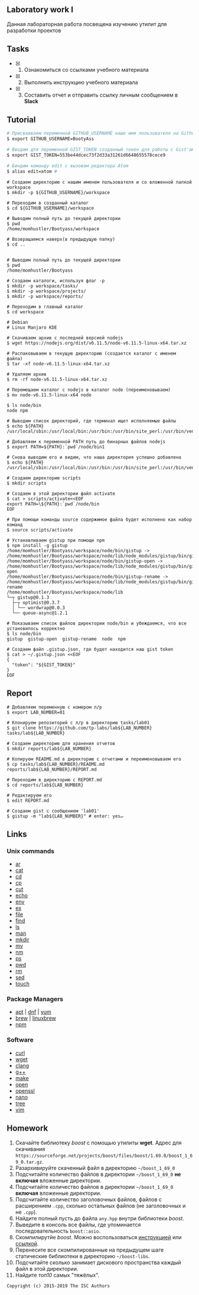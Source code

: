 ## Laboratory work I

Данная лабораторная работа посвещена изучению утилит для разработки проектов

## Tasks

- [x] 1. Ознакомиться со ссылками учебного материала
- [x] 2. Выполнить инструкцию учебного материала
- [x] 3. Составить отчет и отправить ссылку личным сообщением в **Slack**

## Tutorial

```bash
# Присваиваем переменной GITHUB_USERNAME наше имя пользователя на Github
$ export GITHUB_USERNAME=BootyAss

# Вводим для переменной GIST_TOKEN созданный токен для работы с Gist'ами
$ export GIST_TOKEN=553be44dcec73f2d33a31261d6648655578cece9

# Биндим команду edit с вызовом редактора Atom
$ alias edit=atom #
```

```ShellSession
# Создаем директорию с нашим именем пользователя и со вложенной папкой workspace
$ mkdir -p ${GITHUB_USERNAME}/workspace

# Переходим в созданный каталог
$ cd ${GITHUB_USERNAME}/workspace

# Выводим полный путь до текущей директории
$ pwd
/home/momhustler/Bootyass/workspace

# Возвращаемся наверх(в предыдущую папку)
$ cd ..


# Выводим полный путь до текущей директории
$ pwd
/home/momhustler/Bootyass

```

```ShellSession
# Создаем каталоги, используя флаг -p
$ mkdir -p workspace/tasks/
$ mkdir -p workspace/projects/
$ mkdir -p workspace/reports/

# Переходим в главный каталог
$ cd workspace
```

```ShellSession
# Debian
# Linux Manjaro KDE

# Скачиваем архив с последней версией nodejs 
$ wget https://nodejs.org/dist/v6.11.5/node-v6.11.5-linux-x64.tar.xz

# Распаковываем в текущую директорию (создается каталог с именем файла)
$ tar -xf node-v6.11.5-linux-x64.tar.xz

# Удаляем архив
$ rm -rf node-v6.11.5-linux-x64.tar.xz

# Перемещаем каталог с nodejs в каталог node (переименовываем)
$ mv node-v6.11.5-linux-x64 node
```

```ShellSession
$ ls node/bin
node npm

# Выводим список директорий, где терминал ищет исполняемые файлы
$ echo ${PATH}
/usr/local/sbin:/usr/local/bin:/usr/bin:/usr/bin/site_perl:/usr/bin/vendor_perl:/usr/bin/core_perl

# Добавляем к переменной PATH путь до бинарных файлов nodejs
$ export PATH=${PATH}:`pwd`/node/bin1

# Снова выводим его и видим, что наша директория успешно добавлена
$ echo ${PATH}
/usr/local/sbin:/usr/local/bin:/usr/bin:/usr/bin/site_perl:/usr/bin/vendor_perl:/usr/bin/core_perl:/home/momhustler/node/bin1

# Создаем директорию scripts
$ mkdir scripts

# Создаем в этой директории файл activate
$ cat > scripts/activate<<EOF
export PATH=\${PATH}:`pwd`/node/bin
EOF

# При помощи команды source содержимое файла будет исполнено как набор команд
$ source scripts/activate
```

```ShellSession
# Устанавливаем gistup при помощи npm
$ npm install -g gistup
/home/momhustler/Bootyass/workspace/node/bin/gistup -> /home/momhustler/Bootyass/workspace/node/lib/node_modules/gistup/bin/gistup
/home/momhustler/Bootyass/workspace/node/bin/gistup-open -> /home/momhustler/Bootyass/workspace/node/lib/node_modules/gistup/bin/gistup-open
/home/momhustler/Bootyass/workspace/node/bin/gistup-rename -> /home/momhustler/Bootyass/workspace/node/lib/node_modules/gistup/bin/gistup-rename
/home/momhustler/Bootyass/workspace/node/lib
└─┬ gistup@0.1.3 
  ├─┬ optimist@0.3.7 
  │ └── wordwrap@0.0.3 
  └── queue-async@1.2.1 

# Показываем список файлов директории node/bin и убеждаемся, что все установилось корректно
$ ls node/bin
gistup  gistup-open  gistup-rename  node  npm
```

```ShellSession
# Создаем файл .gistup.json, где будет находится наш gist token
$ cat > ~/.gistup.json <<EOF
{
  "token": "${GIST_TOKEN}"
}
EOF
```

## Report

```ShellSession
# Добавляем переменную с номером л/р
$ export LAB_NUMBER=01

# Клонируем репозиторий с л/р в директорию tasks/lab01
$ git clone https://github.com/tp-labs/lab${LAB_NUMBER} tasks/lab${LAB_NUMBER}

# Создаем директорию для хранения отчетов
$ mkdir reports/lab${LAB_NUMBER}

# Копируем README.md в директорию с отчетами и переименовываем его
$ cp tasks/lab${LAB_NUMBER}/README.md reports/lab${LAB_NUMBER}/REPORT.md

# Переходим в директорию с REPORT.md
$ cd reports/lab${LAB_NUMBER}

# Редактируем его
$ edit REPORT.md

# Создаем gist с сообщением 'lab01'
$ gistup -m "lab${LAB_NUMBER}" # enter: yes↵
```

## Links

### Unix commands

- [ar](https://en.wikipedia.org/wiki/Ar_(Unix))
- [cat](https://en.wikipedia.org/wiki/Cat_(Unix))
- [cd](https://en.wikipedia.org/wiki/Cd_(command))
- [cp](https://en.wikipedia.org/wiki/Cp_(Unix))
- [cut](https://en.wikipedia.org/wiki/Cut_(Unix))
- [echo](https://en.wikipedia.org/wiki/Echo_(command))
- [env](https://en.wikipedia.org/wiki/Env_(shell))
- [ex](https://en.wikipedia.org/wiki/Ex_(editor))
- [file](https://en.wikipedia.org/wiki/File_(command))
- [find](https://en.wikipedia.org/wiki/Find)
- [ls](https://en.wikipedia.org/wiki/Ls)
- [man](https://en.wikipedia.org/wiki/Man_page)
- [mkdir](https://en.wikipedia.org/wiki/Mkdir)
- [mv](https://en.wikipedia.org/wiki/Mv)
- [nm](https://en.wikipedia.org/wiki/Nm_(Unix))
- [ps](https://en.wikipedia.org/wiki/Ps_(Unix))
- [pwd](https://en.wikipedia.org/wiki/Pwd)
- [rm](https://en.wikipedia.org/wiki/Rm_(Unix))
- [sed](https://en.wikipedia.org/wiki/Sed)
- [touch](https://en.wikipedia.org/wiki/Touch_(Unix))

### Package Managers

- [apt](http://help.ubuntu.ru/wiki/apt) | [dnf](https://en.wikipedia.org/wiki/DNF_(software)) | [yum](https://fedoraproject.org/wiki/Yum/ru)
- [brew](https://brew.sh) | [linuxbrew](http://linuxbrew.sh)
- [npm](https://docs.npmjs.com)

### Software

- [curl](https://www.gitbook.com/book/bagder/everything-curl/details)
- [wget](https://www.gnu.org/software/wget/manual/wget.pdf)
- [clang](https://clang.llvm.org)
- [g++](https://gcc.gnu.org/onlinedocs/gcc-4.0.2/gcc/G_002b_002b-and-GCC.html)
- [make](https://en.wikipedia.org/wiki/Make_(software))
- [open](https://developer.apple.com/legacy/library/documentation/Darwin/Reference/ManPages/man1/open.1.html)
- [openssl](https://www.openssl.org)
- [nano](https://www.nano-editor.org)
- [tree](https://linux.die.net/man/1/tree)
- [vim](http://www.vim.org)

## Homework

1. Скачайте библиотеку *boost* с помощью утилиты **wget**. Адрес для скачивания `https://sourceforge.net/projects/boost/files/boost/1.69.0/boost_1_69_0.tar.gz`.
2. Разархивируйте скаченный файл в директорию `~/boost_1_69_0`
3. Подсчитайте количество файлов в директории `~/boost_1_69_0` **не включая** вложенные директории.
4. Подсчитайте количество файлов в директории `~/boost_1_69_0` **включая** вложенные директории.
5. Подсчитайте количество заголовочных файлов, файлов с расширением `.cpp`, сколько остальных файлов (не заголовочных и не `.cpp`).
6. Найдите полный пусть до файла `any.hpp` внутри библиотеки *boost*.
7. Выведите в консоль все файлы, где упоминается последовательность `boost::asio`.
8. Скомпилирутйе *boost*. Можно воспользоваться [инструкцией](https://www.boost.org/doc/libs/1_61_0/more/getting_started/unix-variants.html#or-build-custom-binaries) или [ссылкой](https://codeyarns.com/2017/01/24/how-to-build-boost-on-linux/).
9. Перенесите все скомпилированные на предыдущем шаге статические библиотеки в директорию `~/boost-libs`.
10. Подсчитайте сколько занимает дискового пространства каждый файл в этой директории.
11. Найдите *топ10* самых "тяжёлых".

```
Copyright (c) 2015-2019 The ISC Authors
```
